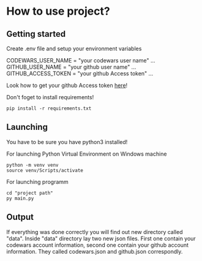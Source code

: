 # How to use project?



## Getting started


Create .env file and setup your environment variables


CODEWARS_USER_NAME = "your codewars user name"
...
GITHUB_USER_NAME = "your github user name"
...
GITHUB_ACCESS_TOKEN = "your github Access token"
...

Look how to get your github Access token [here](https://docs.github.com/en/authentication/keeping-your-account-and-data-secure/creating-a-personal-access-token)!


Don't foget to install requirements!

```
pip install -r requirements.txt

```

## Launching

You have to be sure you have python3 installed!

For launching Python Virtual Environment on Windows machine

```
python -m venv venv
source venv/Scripts/activate
```

For launching programm

```
cd "project path"
py main.py

```
## Output

If everything was done correctly you will find out new directory called "data". Inside "data" directory lay two new json files. First one contain your codewars account information, second one contain your github account information. They called codewars.json and github.json correspondly.
